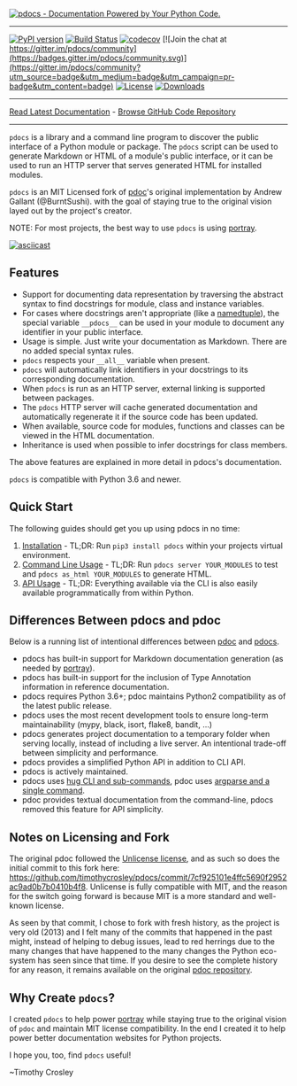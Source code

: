 [![pdocs - Documentation Powered by Your Python Code.](https://raw.github.com/timothycrosley/pdocs/master/art/logo_large.png)](https://timothycrosley.github.io/pdocs/)
_________________

[![PyPI version](https://badge.fury.io/py/pdocs.svg)](http://badge.fury.io/py/pdocs)
[![Build Status](https://travis-ci.org/timothycrosley/pdocs.svg?branch=master)](https://travis-ci.org/timothycrosley/pdocs)
[![codecov](https://codecov.io/gh/timothycrosley/pdocs/branch/master/graph/badge.svg)](https://codecov.io/gh/timothycrosley/pdocs)
[![Join the chat at https://gitter.im/pdocs/community](https://badges.gitter.im/pdocs/community.svg)](https://gitter.im/pdocs/community?utm_source=badge&utm_medium=badge&utm_campaign=pr-badge&utm_content=badge)
[![License](https://img.shields.io/github/license/mashape/apistatus.svg)](https://pypi.python.org/pypi/pdocs/)
[![Downloads](https://pepy.tech/badge/pdocs)](https://pepy.tech/project/pdocs)
_________________

[Read Latest Documentation](https://timothycrosley.github.io/pdocs/) - [Browse GitHub Code Repository](https://github.com/timothycrosley/pdocs/)
_________________


`pdocs` is a library and a command line program to discover the public
interface of a Python module or package. The `pdocs` script can be used to
generate Markdown or HTML of a module's public interface, or it can be used
to run an HTTP server that serves generated HTML for installed modules.

`pdocs` is an MIT Licensed fork of [pdoc](https://github.com/mitmproxy/pdoc)'s original implementation by Andrew Gallant (@BurntSushi).
 with the goal of staying true to the original vision layed out by the project's creator.

NOTE: For most projects, the best way to use `pdocs` is using [portray](https://timothycrosley.github.io/portray/).

[![asciicast](https://asciinema.org/a/265744.svg)](https://asciinema.org/a/265744)

Features
--------

* Support for documenting data representation by traversing the abstract syntax
  to find docstrings for module, class and instance variables.
* For cases where docstrings aren't appropriate (like a
  [namedtuple](http://docs.python.org/2.7/library/collections.html#namedtuple-factory-function-for-tuples-with-named-fields)),
  the special variable `__pdocs__` can be used in your module to
  document any identifier in your public interface.
* Usage is simple. Just write your documentation as Markdown. There are no
  added special syntax rules.
* `pdocs` respects your `__all__` variable when present.
* `pdocs` will automatically link identifiers in your docstrings to its
  corresponding documentation.
* When `pdocs` is run as an HTTP server, external linking is supported between
  packages.
* The `pdocs` HTTP server will cache generated documentation and automatically
  regenerate it if the source code has been updated.
* When available, source code for modules, functions and classes can be viewed
  in the HTML documentation.
* Inheritance is used when possible to infer docstrings for class members.

The above features are explained in more detail in pdocs's documentation.

`pdocs` is compatible with Python 3.6 and newer.

## Quick Start

The following guides should get you up using pdocs in no time:

1. [Installation](https://timothycrosley.github.io/pdocs/docs/quick_start/1.-installation/) - TL;DR: Run `pip3 install pdocs` within your projects virtual environment.
2. [Command Line Usage](https://timothycrosley.github.io/pdocs/docs/quick_start/2.-cli/) - TL;DR: Run `pdocs server YOUR_MODULES` to test and `pdocs as_html YOUR_MODULES` to generate HTML.
3. [API Usage](https://timothycrosley.github.io/pdocs/docs/quick_start/3.-api/) - TL;DR: Everything available via the CLI is also easily available programmatically from within Python.

## Differences Between pdocs and pdoc

Below is a running list of intentional differences between [pdoc](https://github.com/mitmproxy/pdoc) and [pdocs](https://github.com/timothycrosley/pdocs).

- pdocs has built-in support for Markdown documentation generation (as needed by [portray](https://timothycrosley.github.io/portray/)).
- pdocs has built-in support for the inclusion of Type Annotation information in reference documentation.
- pdocs requires Python 3.6+; pdoc maintains Python2 compatibility as of the latest public release.
- pdocs uses the most recent development tools to ensure long-term maintainability (mypy, black, isort, flake8, bandit, ...)
- pdocs generates project documentation to a temporary folder when serving locally, instead of including a live server. An intentional trade-off between simplicity and performance.
- pdocs provides a simplified Python API in addition to CLI API.
- pdocs is actively maintained.
- pdocs uses [hug CLI and sub-commands](https://github.com/timothycrosley/pdocs/blob/master/pdocs/cli.py#L1), pdoc uses [argparse and a single command](https://github.com/mitmproxy/pdoc/blob/master/pdoc/cli.py#L1).
- pdoc provides textual documentation from the command-line, pdocs removed this feature for API simplicity.

## Notes on Licensing and Fork

The original pdoc followed the [Unlicense license](https://unlicense.org/), and as such so does the initial commit to this fork here: https://github.com/timothycrosley/pdocs/commit/7cf925101e4ffc5690f2952ac9ad0b7b0410b4f8.
Unlicense is fully compatible with MIT, and the reason for the switch going forward is because MIT is a more standard and well-known license.

As seen by that commit, I chose to fork with fresh history, as the project is very old (2013) and I felt many of the commits that happened in the past might, instead of helping to debug issues, lead to red herrings due to the many changes that have happened
to the many changes the Python eco-system has seen since that time. If you desire to see the complete history for any reason, it remains available on the original [pdoc repository](https://github.com/mitmproxy/pdoc).

## Why Create `pdocs`?

I created `pdocs` to help power [portray](https://timothycrosley.github.io/portray/) while staying true to the original vision of `pdoc` and maintain
MIT license compatibility. In the end I created it to help power better documentation websites for Python projects.

I hope you, too, find `pdocs` useful!

~Timothy Crosley
